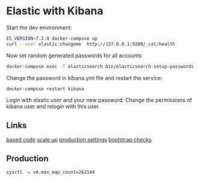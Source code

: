 # Elastic with Kibana

Start the dev environment:

```bash
ES_VERSION=7.2.0 docker-compose up
curl --user elastic:changeme  http://127.0.0.1:9200/_cat/health
```

Now set random generated passwords for all accounts

```bash
docker-compose exec -T elasticsearch bin/elasticsearch-setup-passwords auto --batch
```

Change the password in kibana.yml file and restart the service:

```bash
docker-compose restart kibana
```

Login with elastic user and your new password. Change the permissions of kibana user and relogin with this user.

## Links

[based code](https://github.com/deviantony/docker-elk)
[scale up](https://github.com/deviantony/docker-elk/wiki/Elasticsearch-cluster)
[production settings](https://www.elastic.co/guide/en/elasticsearch/reference/current/docker.html#docker-prod-cluster-composefile)
[bootstrap checks](https://www.elastic.co/guide/en/elasticsearch/reference/current/bootstrap-checks.html)

## Production

```bash
sysctl -w vm.max_map_count=262144
```
